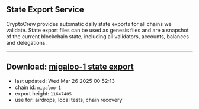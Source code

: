 ## State Export Service
CryptoCrew provides automatic daily state exports for all chains we validate. State export files can be used as genesis files and are a snapshot of the current blockchain state, including all validators, accounts, balances and delegations.

---
**Download: [migaloo-1 state export](https://dl-eu2.ccvalidators.com/SERVICE/migaloo/migaloo-1_export_11647405.json)**
---

- last updated: Wed Mar 26 2025 00:52:13
- chain id: `migaloo-1`
- export height: `11647405`
- use for: airdrops, local tests, chain recovery
